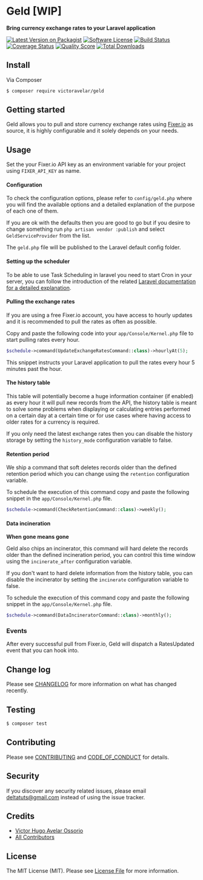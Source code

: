 # Geld [WIP]

**Bring currency exchange rates to your Laravel application**

[![Latest Version on Packagist][ico-version]][link-packagist]
[![Software License][ico-license]](LICENSE.md)
[![Build Status][ico-travis]][link-travis]
[![Coverage Status][ico-scrutinizer]][link-scrutinizer]
[![Quality Score][ico-code-quality]][link-code-quality]
[![Total Downloads][ico-downloads]][link-downloads]


## Install

Via Composer

``` bash
$ composer require victoravelar/geld
```

## Getting started

Geld allows you to pull and store currency exchange rates using [Fixer.io](https://fixer.io) as source, it is highly
configurable and it solely depends on your needs.

## Usage

Set the your Fixer.io API key as an environment variable for your project using `FIXER_API_KEY` as name.

#### Configuration

To check the configuration options, please refer to `config/geld.php` where you will find the available options and a
detailed explanation of the purpose of each one of them.

If you are ok with the defaults then you are good to go but if you desire to change something run `php artisan vendor
:publish` and select `GeldServiceProvider` from the list.

The `geld.php` file will be published to the Laravel default config folder.

#### Setting up the scheduler

To be able to use Task Scheduling in laravel you need to start Cron in your server, you can follow the
introduction of the related [Laravel documentation for a detailed explanation](https://laravel.com/docs/6.x/scheduling).

#### Pulling the exchange rates

If you are using a free Fixer.io account, you have access to hourly updates and it is recommended to pull the
rates as often as possible.

Copy and paste the following code into your `app/Console/Kernel.php` file to start pulling rates every hour.

```php
$schedule->command(UpdateExchangeRatesCommand::class)->hourlyAt(5);
```

This snippet instructs your Laravel application to pull the rates every hour 5 minutes past the hour.

#### The history table

This table will potentially become a huge information container (if enabled) as every hour it will pull new records
from the API, the history table is meant to solve some problems when displaying or calculating entries performed on a
certain day at a certain time or for use cases where having access to older rates for a currency is required.

If you only need the latest exchange rates then you can disable the history storage by setting the `history_mode`
configuration variable to false.

#### Retention period
 
We ship a command that soft deletes records older than the defined retention period which you can change using the
`retention` configuration variable.

To schedule the execution of this command copy and paste the following snippet in the `app/Console/Kernel.php` file.

```php
$schedule->command(CheckRetentionCommand::class)->weekly();
```

#### Data incineration

**When gone means gone**

Geld also chips an incinerator, this command will hard delete the records older than the defined incineration period, 
you can control this time window using the `incinerate_after` configuration variable.

If you don't want to hard delete information from the history table, you can disable the incinerator by setting the
`incinerate` configuration variable to false.

To schedule the execution of this command copy and paste the following snippet in the `app/Console/Kernel.php` file.

```php
$schedule->command(DataIncineratorCommand::class)->monthly();
```

### Events

After every successful pull from Fixer.io, Geld will dispatch a RatesUpdated event that you can hook into.

## Change log

Please see [CHANGELOG](CHANGELOG.md) for more information on what has changed recently.

## Testing

``` bash
$ composer test
```

## Contributing

Please see [CONTRIBUTING](.github/CONTRIBUTING.md) and [CODE_OF_CONDUCT](.github/CODE_OF_CONDUCT.md) for details.

## Security

If you discover any security related issues, please email deltatuts@gmail.com instead of using the issue tracker.

## Credits

- [Victor Hugo Avelar Ossorio][link-author]
- [All Contributors][link-contributors]

## License

The MIT License (MIT). Please see [License File](LICENSE.md) for more information.

[ico-version]: https://img.shields.io/packagist/v/victoravelar/geld.svg?style=flat-square
[ico-license]: https://img.shields.io/badge/license-MIT-brightgreen.svg?style=flat-square
[ico-travis]: https://img.shields.io/travis/victoravelar/geld/master.svg?style=flat-square
[ico-scrutinizer]: https://img.shields.io/scrutinizer/coverage/g/victoravelar/geld.svg?style=flat-square
[ico-code-quality]: https://img.shields.io/scrutinizer/g/victoravelar/geld.svg?style=flat-square
[ico-downloads]: https://img.shields.io/packagist/dt/victoravelar/geld.svg?style=flat-square

[link-packagist]: https://packagist.org/packages/victoravelar/geld
[link-travis]: https://travis-ci.org/victoravelar/geld
[link-scrutinizer]: https://scrutinizer-ci.com/g/victoravelar/geld/code-structure
[link-code-quality]: https://scrutinizer-ci.com/g/victoravelar/geld
[link-downloads]: https://packagist.org/packages/victoravelar/geld
[link-author]: https://github.com/VictorAvelar
[link-contributors]: ../../contributors
